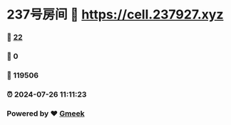# 237号房间 :link: https://cell.237927.xyz 
### :page_facing_up: [22](https://cell.237927.xyz/tag.html) 
### :speech_balloon: 0 
### :hibiscus: 119506 
### :alarm_clock: 2024-07-26 11:11:23 
### Powered by :heart: [Gmeek](https://github.com/Meekdai/Gmeek)
